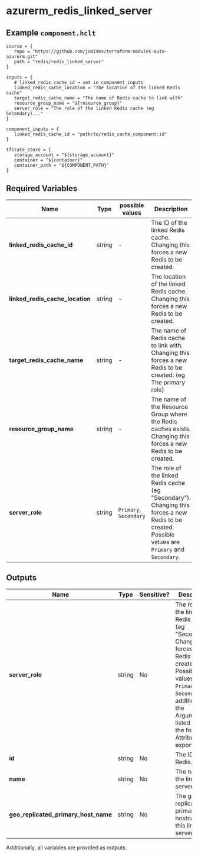 # azurerm_redis_linked_server



## Example `component.hclt`

```hcl
source = {
   repo = "https://github.com/jumidev/terraform-modules-auto-azurerm.git"   
   path = "redis/redis_linked_server"   
}

inputs = {
   # linked_redis_cache_id → set in component_inputs
   linked_redis_cache_location = "The location of the linked Redis cache"   
   target_redis_cache_name = "The name of Redis cache to link with"   
   resource_group_name = "${resource_group}"   
   server_role = "The role of the linked Redis cache (eg Secondary)..."   
}

component_inputs = {
   linked_redis_cache_id = "path/to/redis_cache_component:id"   
}

tfstate_store = {
   storage_account = "${storage_account}"   
   container = "${container}"   
   container_path = "${COMPONENT_PATH}"   
}

```

## Required Variables

| Name | Type |  possible values |  Description |
| ---- | --------- |  ----------- | ----------- |
| **linked_redis_cache_id** | string |  -  |  The ID of the linked Redis cache. Changing this forces a new Redis to be created. | 
| **linked_redis_cache_location** | string |  -  |  The location of the linked Redis cache. Changing this forces a new Redis to be created. | 
| **target_redis_cache_name** | string |  -  |  The name of Redis cache to link with. Changing this forces a new Redis to be created. (eg The primary role) | 
| **resource_group_name** | string |  -  |  The name of the Resource Group where the Redis caches exists. Changing this forces a new Redis to be created. | 
| **server_role** | string |  `Primary`, `Secondary`  |  The role of the linked Redis cache (eg "Secondary"). Changing this forces a new Redis to be created. Possible values are `Primary` and `Secondary`. | 



## Outputs

| Name | Type | Sensitive? | Description |
| ---- | ---- | --------- | --------- |
| **server_role** | string | No  | The role of the linked Redis cache (eg "Secondary"). Changing this forces a new Redis to be created. Possible values are `Primary` and `Secondary`. In addition to the Arguments listed above - the following Attributes are exported: | 
| **id** | string | No  | The ID of the Redis. | 
| **name** | string | No  | The name of the linked server. | 
| **geo_replicated_primary_host_name** | string | No  | The geo-replicated primary hostname for this linked server. | 

Additionally, all variables are provided as outputs.
